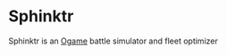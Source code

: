 Sphinktr
========

Sphinktr is an [Ogame](http://ogame.gameforge.com "Ogame") battle simulator and fleet optimizer
